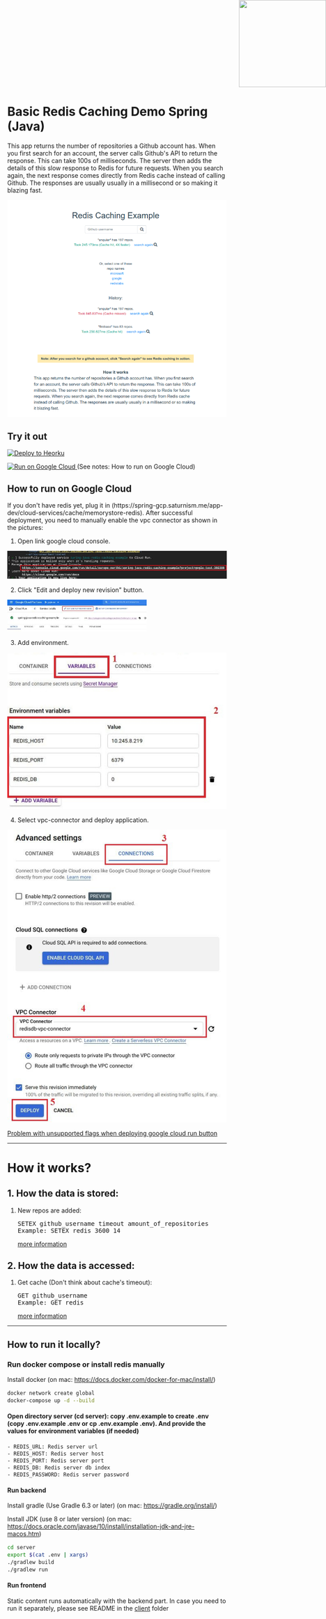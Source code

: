 
<div style="position: absolute; top: 0px; right: 0px;">
    <img width="200" height="200" src="https://redislabs.com/wp-content/uploads/2020/12/RedisLabs_Illustration_HomepageHero_v4.svg">
</div>

<div style="height: 150px"></div>

# Basic Redis Caching Demo Spring (Java) 

This app returns the number of repositories a Github account has. When you first search for an account, the server calls Github's API to return the response. This can take 100s of milliseconds. The server then adds the details of this slow response to Redis for future requests. When you search again, the next response comes directly from Redis cache instead of calling Github. The responses are usually usually in a millisecond or so making it blazing fast.

![alt text](docs/screenshot001.png)

## Try it out
<p>
    <a href="https://heroku.com/deploy" target="_blank">
        <img src="https://www.herokucdn.com/deploy/button.svg" alt="Deploy to Heorku" width="200px"/>
    <a>
</p>

<p>
    <a href="https://deploy.cloud.run?dir=server" target="_blank">
        <img src="https://deploy.cloud.run/button.svg" alt="Run on Google Cloud" width="200px"/>
    </a>
    (See notes: How to run on Google Cloud)
</p>


## How to run on Google Cloud

<p>
    If you don't have redis yet, plug it in  (https://spring-gcp.saturnism.me/app-dev/cloud-services/cache/memorystore-redis).
    After successful deployment, you need to manually enable the vpc connector as shown in the pictures:
</p>

1. Open link google cloud console.

![1 step](docs/1.png)

2. Click "Edit and deploy new revision" button.

![2 step](docs/2.png)

3. Add environment.

![3 step](docs/3.png)

4.  Select vpc-connector and deploy application.

![4  step](docs/4.png)

<a href="https://github.com/GoogleCloudPlatform/cloud-run-button/issues/108#issuecomment-554572173">
Problem with unsupported flags when deploying google cloud run button
</a>

---
# How it works?
## 1. How the data is stored:
<ol>
     <li>New repos are added:<pre>SETEX github_username timeout amount_of_repositories
Example: SETEX redis 3600 14</pre> 
<a href="https://redis.io/commands/setex">
more information</a>
</li>
</ol>

## 2. How the data is accessed:
<ol>
    <li> Get cache (Don't think about cache's timeout): <pre>GET github_username
Example: GET redis</pre>
<a href="https://redis.io/commands/get">
more information</a>
</li>

</ol>
  
---

## How to run it locally?


### Run docker compose or install redis manually

Install docker (on mac: https://docs.docker.com/docker-for-mac/install/)

```sh
docker network create global
docker-compose up -d --build
```

#### Open directory server (cd server): copy .env.example to create .env (copy .env.example .env  or cp .env.example .env). And provide the values for environment variables (if needed)
   	- REDIS_URL: Redis server url
    - REDIS_HOST: Redis server host
	- REDIS_PORT: Redis server port
	- REDIS_DB: Redis server db index
	- REDIS_PASSWORD: Redis server password

#### Run backend

Install gradle (Use Gradle 6.3 or later) (on mac: https://gradle.org/install/) 


Install JDK (use 8 or later version) (on mac: https://docs.oracle.com/javase/10/install/installation-jdk-and-jre-macos.htm)

``` sh
cd server
export $(cat .env | xargs)
./gradlew build
./gradlew run
```

#### Run frontend

Static сontent runs automatically with the backend part. In case you need to run it separately, please see README in the [client](client) folder

